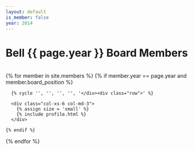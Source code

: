 ```yaml
---
layout: default
is_member: false
year: 2014
---
```


<h1 class="cover-heading">
  Bell {{ page.year }} Board Members
</h1>
<br>

<div class="row">
  {% for member in site.members %}
    {% if member.year == page.year and member.board_position %}

      {% cycle '', '', '', '', '</div><div class="row">' %}

      <div class="col-xs-6 col-md-3">
        {% assign size = 'small' %}
        {% include profile.html %}
      </div>

    {% endif %}
  {% endfor %}
</div>